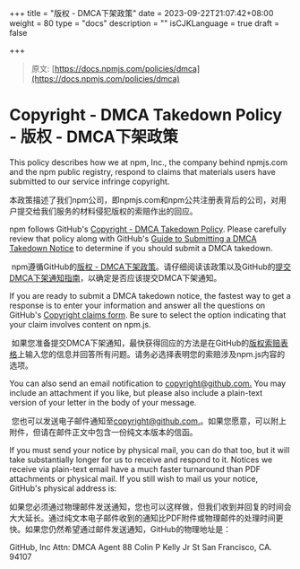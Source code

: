 +++
title = "版权 - DMCA下架政策"
date = 2023-09-22T21:07:42+08:00
weight = 80
type = "docs"
description = ""
isCJKLanguage = true
draft = false

+++

> 原文: [https://docs.npmjs.com/policies/dmca](https://docs.npmjs.com/policies/dmca)

# Copyright - DMCA Takedown Policy - 版权 - DMCA下架政策

This policy describes how we at npm, Inc., the company behind npmjs.com and the npm public registry, respond to claims that materials users have submitted to our service infringe copyright.

​	本政策描述了我们npm公司，即npmjs.com和npm公共注册表背后的公司，对用户提交给我们服务的材料侵犯版权的索赔作出的回应。

npm follows GitHub's [Copyright - DMCA Takedown Policy](https://docs.github.com/site-policy/content-removal-policies/dmca-takedown-policy). Please carefully review that policy along with GitHub's [Guide to Submitting a DMCA Takedown Notice](https://docs.github.com/en/site-policy/content-removal-policies/guide-to-submitting-a-dmca-takedown-notice) to determine if you should submit a DMCA takedown.

​	npm遵循GitHub的[版权 - DMCA下架政策](https://docs.github.com/site-policy/content-removal-policies/dmca-takedown-policy)。请仔细阅读该政策以及GitHub的[提交DMCA下架通知指南](https://docs.github.com/en/site-policy/content-removal-policies/guide-to-submitting-a-dmca-takedown-notice)，以确定是否应该提交DMCA下架通知。

If you are ready to submit a DMCA takedown notice, the fastest way to get a response is to enter your information and answer all the questions on GitHub's [Copyright claims form](https://github.com/contact/dmca). Be sure to select the option indicating that your claim involves content on npm.js.

​	如果您准备提交DMCA下架通知，最快获得回应的方法是在GitHub的[版权索赔表格](https://github.com/contact/dmca)上输入您的信息并回答所有问题。请务必选择表明您的索赔涉及npm.js内容的选项。

You can also send an email notification to [copyright@github.com.](mailto:copyright@github.com.) You may include an attachment if you like, but please also include a plain-text version of your letter in the body of your message.

​	您也可以发送电子邮件通知至[copyright@github.com.](mailto:copyright@github.com.)。如果您愿意，可以附上附件，但请在邮件正文中包含一份纯文本版本的信函。

If you must send your notice by physical mail, you can do that too, but it will take substantially longer for us to receive and respond to it. Notices we receive via plain-text email have a much faster turnaround than PDF attachments or physical mail. If you still wish to mail us your notice, GitHub's physical address is:

​	如果您必须通过物理邮件发送通知，您也可以这样做，但我们收到并回复的时间会大大延长。通过纯文本电子邮件收到的通知比PDF附件或物理邮件的处理时间更快。如果您仍然希望通过邮件发送通知，GitHub的物理地址是：

GitHub, Inc
Attn: DMCA Agent
88 Colin P Kelly Jr St
San Francisco, CA. 94107
